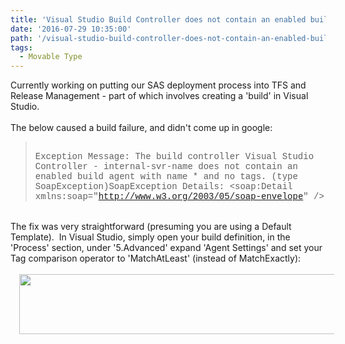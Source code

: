 ```yaml
---
title: 'Visual Studio Build Controller does not contain an enabled build agent with name * and no tags.'
date: '2016-07-29 10:35:00'
path: '/visual-studio-build-controller-does-not-contain-an-enabled-build-agent-with-name-and-no-tags/'
tags:
  - Movable Type
---
```


Currently working on putting our SAS deployment process into TFS and Release Management - part of which involves creating a 'build' in Visual Studio.<br /><br />The below caused a build failure, and didn't come up in google:<br /><blockquote><span style="font-family: &quot;courier new&quot; , &quot;courier&quot; , monospace;"><br /></span><span style="font-family: &quot;courier new&quot; , &quot;courier&quot; , monospace;">Exception Message: The build controller Visual Studio Controller - internal-svr-name does not contain an enabled build agent with name * and no tags. (type SoapException)SoapException Details: &lt;soap:Detail xmlns:soap="http://www.w3.org/2003/05/soap-envelope" /&gt;</span></blockquote><br />The fix was very straightforward (presuming you are using a Default Template). &nbsp;In Visual Studio, simply open your build definition, in the 'Process' section, under '5.Advanced' expand 'Agent Settings' and set your Tag comparison operator to 'MatchAtLeast' (instead of MatchExactly):<br /><br /><div style="clear: both; text-align: center;"><a href="https://4.bp.blogspot.com/-Ly4x4pG7scE/V5sxNZWNVMI/AAAAAAAAApY/9ZL6Krmz7E8sSRaabz4pzWDtE1Iemz8rwCLcB/s1600/Capture.PNG" style="margin-left: 1em; margin-right: 1em;"><img border="0" height="96" src="https://4.bp.blogspot.com/-Ly4x4pG7scE/V5sxNZWNVMI/AAAAAAAAApY/9ZL6Krmz7E8sSRaabz4pzWDtE1Iemz8rwCLcB/s640/Capture.PNG" width="640" /></a></div><br />